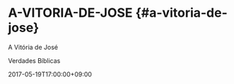 # A-VITORIA-DE-JOSE {#a-vitoria-de-jose}

A Vitória de José

Verdades Bíblicas

2017-05-19T17:00:00+09:00